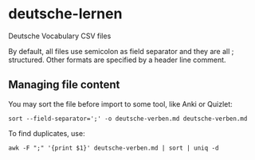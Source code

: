# deutsche-lernen

Deutsche Vocabulary CSV files

By default, all files use semicolon as field separator and they are all <german>;<portuguese> structured.
Other formats are specified by a header line comment.

## Managing file content

You may sort the file before import to some tool, like Anki or Quizlet:

```
sort --field-separator=';' -o deutsche-verben.md deutsche-verben.md
```

To find duplicates, use:

```
awk -F ";" '{print $1}' deutsche-verben.md | sort | uniq -d
```
